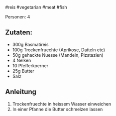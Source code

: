 #reis #vegetarian #meat #fish

Personen: 4

## Zutaten:
* 300g Basmatireis
* 100g Trockenfruechte (Aprikose, Datteln etc)
* 50g gehackte Nuesse (Mandeln, Pizstazien)
* 4 Nelken
* 10 Pfefferkoerner
* 25g Butter
* Salz

## Anleitung

1. Trockenfruechte in heissem Wasser einweichen
2. In einer Pfanne die Butter schmelzen lassen

